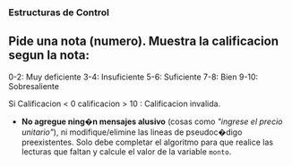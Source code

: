 ### Estructuras de Control

## Pide una nota (numero). Muestra la calificacion segun la nota:
0-2: Muy deficiente
3-4: Insuficiente
5-6: Suficiente
7-8: Bien
9-10: Sobresaliente

Si Calificacion < 0 calificacion > 10 : Calificacion invalida.

* **No agregue ning�n mensajes alusivo** (cosas como *"ingrese el precio unitario"*), ni modifique/elimine las lineas de pseudoc�digo preexistentes. Solo debe completar el algoritmo para que realice las lecturas que faltan y calcule el valor de la variable `monto`.